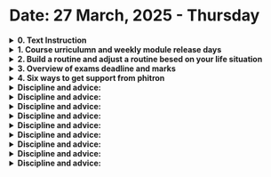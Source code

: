 <h1>Date: 27 March, 2025 - Thursday</h1>

<details>
    <summary>
        <strong>0. Text Instruction</strong>
    </summary>
    <ul>
        <li>আজ তোমাদের জন্য বিশেষ একটা দিন। কারন আজ থেকে শুরু হলো তোমাদের প্রোগ্রামিং শেখার জার্নি। অনেক এক্সাইটিং এবং লম্বা একটা জার্নি তবে স্টেপ বাই স্টেপ যদি তুমি আগাতে থাকো তাহলে দেখবা গন্তব্যে চলে আসছো। আজকের মডিউলটা হচ্ছে মূলত ওয়ার্মআপ মডিউল। এজন্য এই মডিউলটা হলো মডিউল নাম্বার শূন্য।</li>
        <li>আজকে কিন্তু আমরা কোন প্রোগ্রামিং করবোনা। আজকে দেখবো ফাইট্রনে প্রোগ্রামিং শেখার জার্নি শুরুর আগে কি কি জিনিসগুলো জানা লাগবে সেগুলো প্লাস প্রোগ্রামিং করার বেসিক টুলস গুলোর সেটাপ। এই দুইটা টপিক মিলিয়ে আজকের ওরিয়েন্টেশন মডিউল কিছুটা বড় হয়েছে। এটা দেখে ঘাবড়ে যাওয়ার কিছু নাই। মেইন মডিউল গুলোতে ১০ টার বেশী ভিডিও থাকবেনা। আজকে যাস্ট তোমার কাজ হলো সেটাপ গুলো ঠিকমতো করা। এবং কোন প্রবলেম ফেইস করলে গ্রুপে অথবা সাপোর্ট সেশনের মাধ্যমে হেল্প নেওয়া। আর অবশ্যই ফাইট্রনের সম্পূর্ণ সিস্টেম নিয়ে যে আইডিয়া দেওয়া হয়েছে সেগুলো ভালোভাবে মনে রাখতে হবে।</li>
        <li>সো তোমাদের প্রত্যেকের জন্য শুভ কামনা। সিরিয়াসলি এবং সিনসিয়ারলি শুরু করে দাও। এবং নিজের সাথে ওয়াদা করো যতো যা কিছুই আসুক এই একটা বছর আমি লেগে থাকবো। আর মনে রাখবে যে চেষ্টা করে সে হেরে যায়না। তুমি ডেডিকেটেড ভাবে আমাদের দেখানো রাস্তায় পরিশ্রম করতে থাকো। যাত্রার শেষে বিজয়ের হাসিটা একসাথেই আমরা হাসবো।</li>
    <ul>
</details>

<details>
    <summary>
        <strong>1. Course urriculumn and weekly module release days</strong>
    </summary>
    <ul>
        <li>Weekly 4 days class. Days - saturday, sunday, tuesday, thursday.</li>
        <li>Thursday wil be get assignment or exam. Like midterm, class test or final exam.</li>
        <li>Semester break 7 days and cover to all topics.</li>
    <ul>
</details>

<details>
    <summary>
        <strong>2. Build a routine and adjust a routine besed on your life situation</strong>
    </summary>
    <ul>
        <li>24 hours divided by 3 = 8.</li>
        <li>Routine type = job holder, student and single person..</li>
    <ul>
</details>

<details>
    <summary>
        <strong>3. Overview of exams deadline and marks</strong>
    </summary>
    <ul>
        <li>Task submit to 24 hours on-time then marks will get 100%.</li>
        <li>Marks system are 100%, 90% and 80%.</li>
        <li>Copy for learn and practice not examination.</li>
    <ul>
</details>

<details>
    <summary>
        <strong>4. Six ways to get support from phitron</strong>
    </summary>
    <ul>
        <li>Try to 1-2 hour problem solve. Otherwise go to help desk.</li>
        <li>Search related problem in phitron help desk.</li>
        <li>Post to your problem with full screenshot.</li>
        <li>Check to support season schedule.</li>
        <li>A mentor.</li>
        <li>With phone call or email.</li>
        <code>
            dshadklsfhalksdf
        </code>
    <ul>
</details>

<details>
    <summary>
        <strong>Discipline and advice:</strong>
    </summary>
    <ul>
        <li>Foundation make a strong and solid.</li>
        <li>Foundation make a strong and solid.</li>
        <li>Foundation make a strong and solid.</li>
    <ul>
</details>

<details>
    <summary>
        <strong>Discipline and advice:</strong>
    </summary>
    <ul>
        <li>Foundation make a strong and solid.</li>
        <li>Foundation make a strong and solid.</li>
        <li>Foundation make a strong and solid.</li>
    <ul>
</details>

<details>
    <summary>
        <strong>Discipline and advice:</strong>
    </summary>
    <ul>
        <li>Foundation make a strong and solid.</li>
        <li>Foundation make a strong and solid.</li>
        <li>Foundation make a strong and solid.</li>
    <ul>
</details>

<details>
    <summary>
        <strong>Discipline and advice:</strong>
    </summary>
    <ul>
        <li>Foundation make a strong and solid.</li>
        <li>Foundation make a strong and solid.</li>
        <li>Foundation make a strong and solid.</li>
    <ul>
</details>

<details>
    <summary>
        <strong>Discipline and advice:</strong>
    </summary>
    <ul>
        <li>Foundation make a strong and solid.</li>
        <li>Foundation make a strong and solid.</li>
        <li>Foundation make a strong and solid.</li>
    <ul>
</details>

<details>
    <summary>
        <strong>Discipline and advice:</strong>
    </summary>
    <ul>
        <li>Foundation make a strong and solid.</li>
        <li>Foundation make a strong and solid.</li>
        <li>Foundation make a strong and solid.</li>
    <ul>
</details>

<details>
    <summary>
        <strong>Discipline and advice:</strong>
    </summary>
    <ul>
        <li>Foundation make a strong and solid.</li>
        <li>Foundation make a strong and solid.</li>
        <li>Foundation make a strong and solid.</li>
    <ul>
</details>

<details>
    <summary>
        <strong>Discipline and advice:</strong>
    </summary>
    <ul>
        <li>Foundation make a strong and solid.</li>
        <li>Foundation make a strong and solid.</li>
        <li>Foundation make a strong and solid.</li>
    <ul>
</details>

<details>
    <summary>
        <strong>Discipline and advice:</strong>
    </summary>
    <ul>
        <li>Foundation make a strong and solid.</li>
        <li>Foundation make a strong and solid.</li>
        <li>Foundation make a strong and solid.</li>
    <ul>
</details>